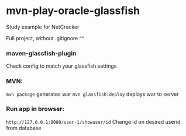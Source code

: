 # mvn-play-oracle-glassfish
Study example for NetCracker

Full project, without .gitignore ^^


### maven-glassfish-plugin
Check config to match your glassfish settings

### MVN:
`mvn package` generates war
`mvn glassfish:deploy` deploys war to server

### Run app in browser:
`http://127.0.0.1:8080/user-1/showuser/id`
Change id on desired userid from database